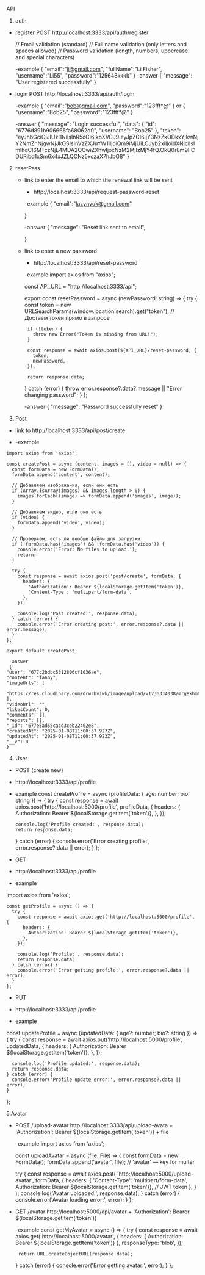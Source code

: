 API

1. auth

- register
  POST
  http://localhost:3333/api/auth/register

  // Email validation (standard)
  // Full name validation (only letters and spaces allowed)
  // Password validation (length, numbers, uppercase and special characters)

  -example
  {
  "email":"li@gmail.com",
  "fullName":"Li Fisher",
  "username":"Li55",
  "password":"125648kkkk"
  }
  -answer
  {
  "message": "User registered successfully"
  }

- login
  POST
  http://localhost:3333/api/auth/login

  -example
  {
  "email":"bob@gmail.com",
  "password":"123fff*@"
  }
  or
  {
  "username":"Bob25",
  "password":"123fff*@"
  }

  -answer
  {
  "message": "Login successful",
  "data": {
  "id": "6776d891b906666fa68062d9",
  "username": "Bob25"
  },
  "token": "eyJhbGciOiJIUzI1NiIsInR5cCI6IkpXVCJ9.eyJpZCI6IjY3NzZkODkxYjkwNjY2NmZhNjgwNjJkOSIsInVzZXJuYW1lIjoiQm9iMjUiLCJyb2xlIjoidXNlciIsImlhdCI6MTczNjE4MDA2OCwiZXhwIjoxNzM2MjIzMjY4fQ.OkQ0r8m9FCDURibd1xSm6x4xJZLQCNz5xczaX7hJbG8"
  }

2. resetPass
   - link to enter the email to which the renewal link will be sent
      - http://localhost:3333/api/request-password-reset
      
      -example
      {
        "email":"lazynyuk@gmail.com"
        
      }
      
      -answer
      {
          "message": "Reset link sent to email",
          
      }

   - link to enter a new password

     - http://localhost:3333/api/reset-password
      
      -example
      import axios from "axios";

      const API_URL = "http://localhost:3333/api";

      export const resetPassword = async (newPassword: string) => {
        try {
          const token = new URLSearchParams(window.location.search).get("token"); // Достаем токен прямо в запросе

          if (!token) {
            throw new Error("Token is missing from URL!");
          }

          const response = await axios.post(${API_URL}/reset-password, {
            token,
            newPassword,
          });

          return response.data;
        } catch (error) {
          throw error.response?.data?.message || "Error changing password";
        }
      };

      -answer
      {
          "message": "Password successfully reset"
      }

3.  Post
  - link to
    http://localhost:3333/api/post/create

   - -example

    import axios from 'axios';

    const createPost = async (content, images = [], video = null) => {
      const formData = new FormData();
      formData.append('content', content);

      // Добавляем изображения, если они есть
      if (Array.isArray(images) && images.length > 0) {
        images.forEach((image) => formData.append('images', image));
      }

      // Добавляем видео, если оно есть
      if (video) {
        formData.append('video', video);
      }

      // Проверяем, есть ли вообще файлы для загрузки
      if (!formData.has('images') && !formData.has('video')) {
        console.error('Error: No files to upload.');
        return;
      }

      try {
        const response = await axios.post('post/create', formData, {
          headers: {
            'Authorization': Bearer ${localStorage.getItem('token')},
            'Content-Type': 'multipart/form-data',
          },
        });

        console.log('Post created:', response.data);
      } catch (error) {
        console.error('Error creating post:', error.response?.data || error.message);
      }
    };

    export default createPost;
     
     -answer
     {
    "user": "677c2bdbc5312806cf1036ae",
    "content": "fanny",
    "imageUrls": [
        "https://res.cloudinary.com/drwrhviwk/image/upload/v1736334038/mrg8khmtbwglikdmglr9.webp"
    ],
    "videoUrl": "",
    "likesCount": 0,
    "comments": [],
    "reposts": [],
    "_id": "677e5ad55cacd3ceb22402e8",
    "createdAt": "2025-01-08T11:00:37.923Z",
    "updatedAt": "2025-01-08T11:00:37.923Z",
    "__v": 0
    }

4. User
 -  POST (create new)
 - http://localhost:3333/api/profile 

  - example
    const createProfile = async (profileData: { age: number; bio: string }) => {
      try {
        const response = await axios.post('http://localhost:5000/profile', profileData, {
          headers: {
            Authorization: Bearer ${localStorage.getItem('token')},
          },
        }); 

        console.log('Profile created:', response.data);
        return response.data;
      } catch (error) {
        console.error('Error creating profile:', error.response?.data || error);
      }
    };

 -  GET
 - http://localhost:3333/api/profile 

  - example
   
   import axios from 'axios';

    const getProfile = async () => {
      try {
        const response = await axios.get('http://localhost:5000/profile', {
          headers: {
            Authorization: Bearer ${localStorage.getItem('token')},
          },
        });

        console.log('Profile:', response.data);
        return response.data;
      } catch (error) {
        console.error('Error getting profile:', error.response?.data || error);
      }
    };

 -  PUT
 - http://localhost:3333/api/profile 

 - example

  const updateProfile = async (updatedData: { age?: number; bio?: string }) => {
    try {
      const response = await axios.put('http://localhost:5000/profile', updatedData, {
        headers: {
          Authorization: Bearer ${localStorage.getItem('token')},
        },
      });

      console.log('Profile updated:', response.data);
      return response.data;
    } catch (error) {
      console.error('Profile update error:', error.response?.data || error);
    }
  };
  
5.Avatar 
 - POST /upload-avatar
   http://localhost:3333/api/upload-avata
   +
   'Authorization': Bearer ${localStorage.getItem('token')}
   +
   file

    -example
    import axios from 'axios';

    const uploadAvatar = async (file: File) => {
      const formData = new FormData();
      formData.append('avatar', file); // 'avatar' — key for multer

      try {
        const response = await axios.post(
          'http://localhost:5000/upload-avatar',
          formData,
          {
            headers: {
              'Content-Type': 'multipart/form-data',
              Authorization: Bearer ${localStorage.getItem('token')}, // JWT token
            },
          }
        );
        console.log('Avatar uploaded:', response.data);
      } catch (error) {
        console.error('Avatar loading error:', error);
      }
    };

 - GET /avatar
    http://localhost:5000/api/avatar
    +
    'Authorization': Bearer ${localStorage.getItem('token')}

   -example
      const getMyAvatar = async () => {
      try {
        const response = await axios.get('http://localhost:5000/avatar', {
          headers: { Authorization: Bearer ${localStorage.getItem('token')} },
          responseType: 'blob',
        });

        return URL.createObjectURL(response.data);
      } catch (error) {
        console.error('Error getting avatar:', error);
      }
    };